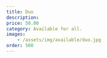 ```yaml
---
title: Duo
description: 
price: 50.00
category: Available for all.
images: 
    - /assets/img/available/duo.jpg
order: 500
---
```

